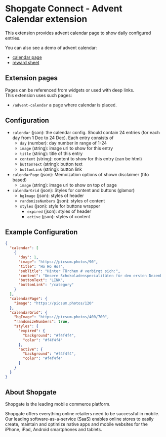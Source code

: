 # Shopgate Connect - Advent Calendar extension

This extension provides advent calendar page to show daily configured entries.

You can also see a demo of advent calendar:
- [calendar page](./demo/page.png)
- [reward sheet](./demo/reward.png)

## Extension pages

Pages can be referenced from widgets or used with deep links.  
This extension uses such pages:


- `/advent-calendar` a page where calendar is placed.

## Configuration

- `calendar` (json): the calendar config. Should contain 24 entries (for each day from 1 Dec to 24 Dec). Each entry consists of
    - `day` (number): day number in range of 1-24
    - `image` (string): image url to show for this entry
    - `title` (string): title of this entry
    - `content` (string): content to show for this entry (can be html)
    - `buttonText` (string): button text
    - `buttonLink` (string): button link
- `calendarPage` (json): Memoization options of shown disclaimer (fifo based)
    - `image` (string): image url to show on top of page
- `calendarGrid` (json): Styles for content and buttons (glamor)
    - `bgImage` (json): styles of header
    - `randomizeNumbers` (json): styles of content
    - `styles` (json): style for buttons wrapper
        - `expired` (json): styles of header
        - `active` (json): styles of content

## Example Configuration

```json
{
  "calendar": [
    {
      "day": 1,
      "image": "https://picsum.photos/90",
      "title": "Ho Ho Ho!",
      "subTitle": "Hinter Türchen # verbirgt sich:",
      "content": "Unsere Schokoladenspezialitäten für den ersten Dezember. Wir wünschen euch einen guten Start in die Weihnachtszeit",
      "buttonText": "LINK",
      "buttonLink": "/category"
    }
  ],
  "calendarPage": {
    "image": "https://picsum.photos/120"
  },
  "calendarGrid": {
    "bgImage": "https://picsum.photos/400/700",
    "randomizeNumbers": true,
    "styles": {
      "expired": {
        "background": "#f4f4f4",
        "color": "#f4f4f4"
      },
      "active": {
        "background": "#f4f4f4",
        "color": "#f4f4f4"
      }
    }
  }
}
```

## About Shopgate

Shopgate is the leading mobile commerce platform.

Shopgate offers everything online retailers need to be successful in mobile. Our leading
software-as-a-service (SaaS) enables online stores to easily create, maintain and optimize native
apps and mobile websites for the iPhone, iPad, Android smartphones and tablets.
